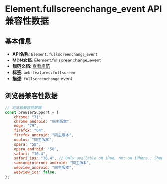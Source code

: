 # Element.fullscreenchange_event API 兼容性数据

## 基本信息

- **API名称**: `Element.fullscreenchange_event`
- **MDN文档**: [Element.fullscreenchange_event](https://developer.mozilla.org/docs/Web/API/Element/fullscreenchange_event)
- **规范文档**: [查看规范](https://fullscreen.spec.whatwg.org/#handler-document-onfullscreenchange)
- **标签**: `web-features:fullscreen`
- **描述**: `fullscreenchange` event

## 浏览器兼容性数据

```javascript
// 浏览器兼容性数据
const browserSupport = {
    chrome: "71",
    chrome_android: "同主版本",
    edge: "79",
    firefox: "64",
    firefox_android: "同主版本",
    oculus: "同主版本",
    opera: "58",
    opera_android: "50",
    safari: "16.4",
    safari_ios: "16.4", // Only available on iPad, not on iPhone.; Shows an overlay button which can not be disabled. Swiping d...,
    samsunginternet_android: "同主版本",
    webview_android: "同主版本",
    webview_ios: false,
};

```


